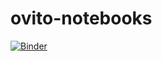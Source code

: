 # ovito-notebooks

[![Binder](https://mybinder.org/badge.svg)](https://mybinder.org/v2/gh/jan-janssen/ovito-notebooks/master?urlpath=lab)

